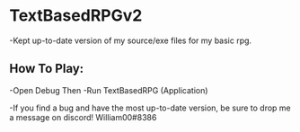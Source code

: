# TextBasedRPGv2
-Kept up-to-date version of my source/exe files for my basic rpg.

## How To Play:

-Open Debug Then
-Run TextBasedRPG (Application)

-If you find a bug and have the most up-to-date version, be sure to drop me a message on discord! William00#8386 
